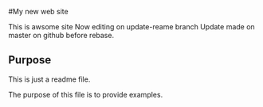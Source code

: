 #My new web site

This is awsome site
Now editing on update-reame branch
Update made on master on github before rebase.
## Purpose
This is just a readme file.

The purpose of this file is to provide examples.

